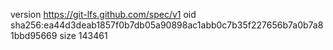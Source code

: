 version https://git-lfs.github.com/spec/v1
oid sha256:ea44d3deab1857f0b7db05a90898ac1abb0c7b35f227656b7a0b7a81bbd95669
size 143461
